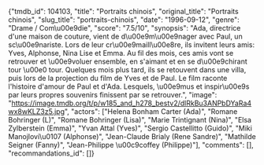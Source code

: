 {"tmdb_id": 104103, "title": "Portraits chinois", "original_title": "Portraits chinois", "slug_title": "portraits-chinois", "date": "1996-09-12", "genre": "Drame / Com\u00e9die", "score": "7.5/10", "synopsis": "Ada, directrice d'une maison de couture, vient de d\u00e9m\u00e9nager avec Paul, un sc\u00e9nariste. Lors de leur cr\u00e9maill\u00e8re, ils invitent leurs amis: Yves, Alphonse, Nina Lise et Emma. Au fil des mois, ces amis vont se retrouver et \u00e9voluer ensemble, en s'aimant et en se d\u00e9chirant tour \u00e0 tour. Quelques mois plus tard, ils se retouvent dans une villa, puis lors de la projection du film de Yves et de Paul. Le film raconte l'histoire d'amour de Paul et d'Ada. Lesquels, \u00e9mus et inspir\u00e9s par leurs propres souvenirs finissent par se retrouver.", "image": "https://image.tmdb.org/t/p/w185_and_h278_bestv2/dlRkBu3ANPbDYaRa4wx8wKLZ3z5.jpg", "actors": ["Helena Bonham Carter (Ada)", "Romane Bohringer (L)", "Romane Bohringer (Lisa)", "Marie Trintignant (Nina)", "Elsa Zylberstein (Emma)", "Yvan Attal (Yves)", "Sergio Castellitto (Guido)", "Miki Manojlovi\u0107 (Alphonse)", "Jean-Claude Brialy (Rene Sandre)", "Mathilde Seigner (Fanny)", "Jean-Philippe \u00c9coffey (Philippe)"], "comments": [], "recommandations_id": []}